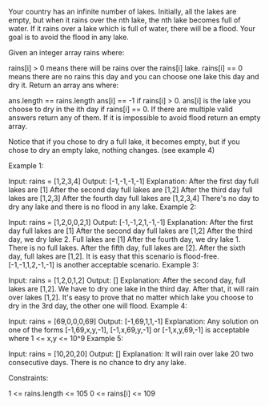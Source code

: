 Your country has an infinite number of lakes. Initially, all the lakes are empty, but when it rains over the nth lake, the nth lake becomes full of water. If it rains over a lake which is full of water, there will be a flood. Your goal is to avoid the flood in any lake.

Given an integer array rains where:

rains[i] > 0 means there will be rains over the rains[i] lake.
rains[i] == 0 means there are no rains this day and you can choose one lake this day and dry it.
Return an array ans where:

ans.length == rains.length
ans[i] == -1 if rains[i] > 0.
ans[i] is the lake you choose to dry in the ith day if rains[i] == 0.
If there are multiple valid answers return any of them. If it is impossible to avoid flood return an empty array.

Notice that if you chose to dry a full lake, it becomes empty, but if you chose to dry an empty lake, nothing changes. (see example 4)

 

Example 1:

Input: rains = [1,2,3,4]
Output: [-1,-1,-1,-1]
Explanation: After the first day full lakes are [1]
After the second day full lakes are [1,2]
After the third day full lakes are [1,2,3]
After the fourth day full lakes are [1,2,3,4]
There's no day to dry any lake and there is no flood in any lake.
Example 2:

Input: rains = [1,2,0,0,2,1]
Output: [-1,-1,2,1,-1,-1]
Explanation: After the first day full lakes are [1]
After the second day full lakes are [1,2]
After the third day, we dry lake 2. Full lakes are [1]
After the fourth day, we dry lake 1. There is no full lakes.
After the fifth day, full lakes are [2].
After the sixth day, full lakes are [1,2].
It is easy that this scenario is flood-free. [-1,-1,1,2,-1,-1] is another acceptable scenario.
Example 3:

Input: rains = [1,2,0,1,2]
Output: []
Explanation: After the second day, full lakes are  [1,2]. We have to dry one lake in the third day.
After that, it will rain over lakes [1,2]. It's easy to prove that no matter which lake you choose to dry in the 3rd day, the other one will flood.
Example 4:

Input: rains = [69,0,0,0,69]
Output: [-1,69,1,1,-1]
Explanation: Any solution on one of the forms [-1,69,x,y,-1], [-1,x,69,y,-1] or [-1,x,y,69,-1] is acceptable where 1 <= x,y <= 10^9
Example 5:

Input: rains = [10,20,20]
Output: []
Explanation: It will rain over lake 20 two consecutive days. There is no chance to dry any lake.
 

Constraints:

1 <= rains.length <= 105
0 <= rains[i] <= 109
